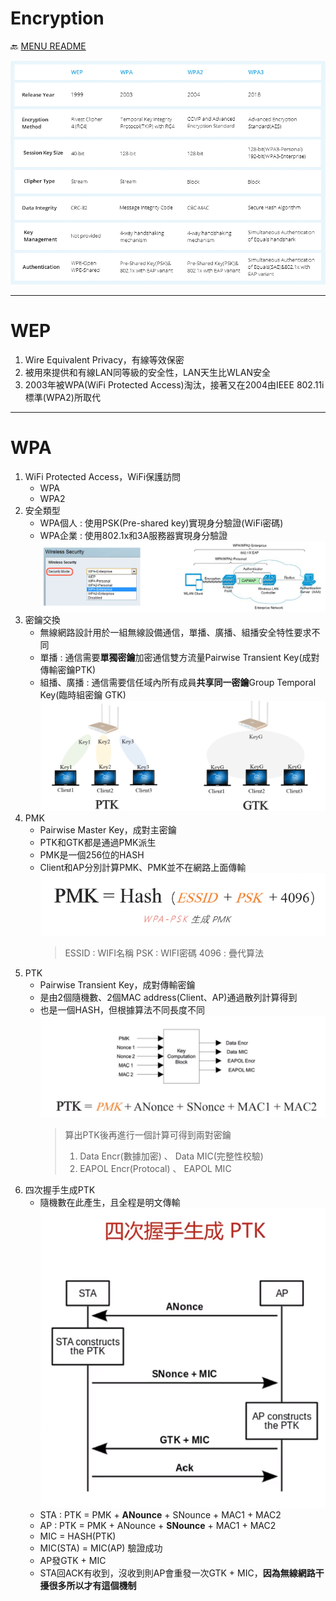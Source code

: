 Encryption
===
🔙 [MENU README](./README.md)

![](./_src/WiFi%20Encryption.png)

---

# WEP
1. Wire Equivalent Privacy，有線等效保密
2. 被用來提供和有線LAN同等級的安全性，LAN天生比WLAN安全
3. 2003年被WPA(WiFi Protected Access)淘汰，接著又在2004由IEEE 802.11i標準(WPA2)所取代

---

# WPA
1. WiFi Protected Access，WiFi保護訪問
   - WPA
   - WPA2
2. 安全類型
   - WPA個人 : 使用PSK(Pre-shared key)實現身分驗證(WiFi密碼)
   - WPA企業 : 使用802.1x和3A服務器實現身分驗證
   ![](./_src/WPA_Enterprise.png)
3. 密鑰交換
   - 無線網路設計用於一組無線設備通信，單播、廣播、組播安全特性要求不同
   - 單播 : 通信需要**單獨密鑰**加密通信雙方流量Pairwise Transient Key(成對傳輸密鑰PTK)
   - 組播、廣播 : 通信需要信任域內所有成員**共享同一密鑰**Group Temporal Key(臨時組密鑰 GTK)
   ![](./_src/EncryptionKeyExchange.png)
4. PMK
   - Pairwise Master Key，成對主密鑰
   - PTK和GTK都是通過PMK派生
   - PMK是一個256位的HASH
   - Client和AP分別計算PMK、PMK並不在網路上面傳輸
   ![](./_src/PMK.png)
      > ESSID : WIFI名稱
      > PSK   : WIFI密碼
      > 4096  : 疊代算法
5. PTK
   - Pairwise Transient Key，成對傳輸密鑰
   - 是由2個隨機數、2個MAC address(Client、AP)通過散列計算得到
   - 也是一個HASH，但根據算法不同長度不同
   ![](./_src/PTK.png)
      > 算出PTK後再進行一個計算可得到兩對密鑰
      > 1. Data Encr(數據加密) 、 Data MIC(完整性校驗)
      > 2. EAPOL Encr(Protocal) 、 EAPOL MIC
6. 四次握手生成PTK
   - 隨機數在此產生，且全程是明文傳輸
   ![](./_src/WPA_Handshake.png)
   - STA : PTK = PMK + **ANounce** + SNounce + MAC1 + MAC2
   - AP  : PTK = PMK + ANounce + **SNounce** + MAC1 + MAC2
   - MIC = HASH(PTK)
   - MIC(STA) = MIC(AP) 驗證成功
   - AP發GTK + MIC
   - STA回ACK有收到，沒收到則AP會重發一次GTK + MIC，**因為無線網路干擾很多所以才有這個機制**